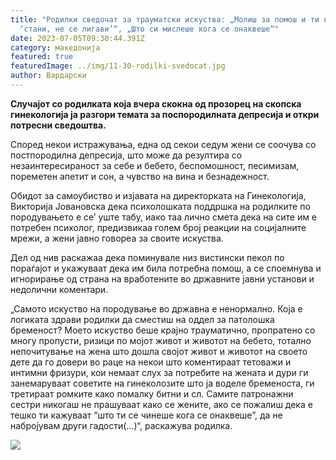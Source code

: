 ```yaml
---
title: "Родилки сведочат за трауматски искуства: „Молиш за помош и ти викаат
  ‘стани, не се лигави’“, „Што си мислеше кога се онаквeше“"
date: 2023-07-05T09:30:44.391Z
category: македонија
featured: true
featuredImage: ../img/11-30-rodilki-svedocat.jpg
author: Вардарски
---
```

<!--StartFragment-->

**Случајот со родилката која вчера скокна од прозорец на скопска гинекологија ја разгори темата за поспородилната депресија и откри потресни сведоштва.**

Според некои истражувања, една од секои седум жени се соочува со постпородилна депресија, што може да резултира со незаинтересираност за себе и бебето, беспомошност, песимизам, пореметен апетит и сон, а чувство на вина и безнадежност.

Обидот за самоубиство и изјавата на директорката на Гинекологија, Викторија Јовановска дека психолошката поддршка на родилките по породувањето е се’ уште табу, иако таа лично смета дека на сите им е потребен психолог, предизвикаа голем број реакции на социјалните мрежи, а жени јавно говореа за своите искуства.

Дел од нив раскажаа дека поминувале низ вистински пекол по пораѓајот и укажуваат дека им била потребна помош, а се споемнува и игнорирање од страна на вработените во државните јавни установи и недолични коментари.

„Самото искуство на породување во државна е ненормално. Која е логиката здрави родилки да сместиш на оддел за патолошка бременост? Моето искуство беше крајно трауматично, пропратено со многу пропусти, ризици по мојот живот и животот на бебето, тотално непочитување на жена што дошла својот живот и животот на своето дете да го довери во раце на некои што коментираат тетоважи и интимни фризури, кои немаат слух за потребите на жената и дури ги занемаруваат советите на гинеколозите што ја воделе бременоста, ги третираат ромките како помалку битни и сл. Самите патронажни сестри никогаш не прашуваат како се жените, ако се пожалиш дека е тешко ти кажуваат “што ти се чинеше кога се онаквеше”, да не набројувам други гадости(…)“, раскажува родилка.

<!--EndFragment-->

![](../img/hczujeairt-rodilki-svedocat-za-traumatski-iskustva-molis-za-pomos-i-ti-vikaat-stani-ne-se-ligavi-sto-si-mislese-koga-se-onakvese.jpeg)